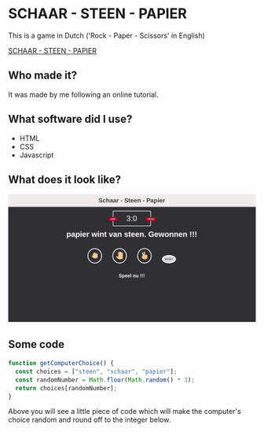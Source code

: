 # SCHAAR - STEEN - PAPIER

This is a game in Dutch ('Rock - Paper - Scissors' in English)

[SCHAAR - STEEN - PAPIER](https://nicplackle.github.io/Schaar-steen-papier/ "Play the game")

## Who made it?

It was made by me following an online tutorial.

## What software did I use?

- HTML
- CSS
- Javascript

## What does it look like?

![Screenshot](img/screenshot.png)

## Some code

```javascript
function getComputerChoice() {
  const choices = ["steen", "schaar", "papier"];
  const randomNumber = Math.floor(Math.random() * 3);
  return choices[randomNumber];
}
```

Above you will see a little piece of code which will make the computer's choice random and round off to the integer below.
